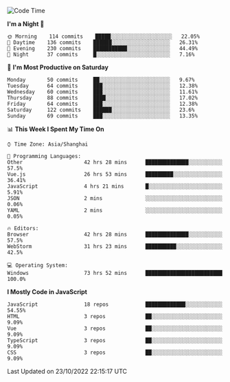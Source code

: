 <!--START_SECTION:waka-->
![Code Time](http://img.shields.io/badge/Code%20Time-1%2C302%20hrs%2046%20mins-blue)

**I'm a Night 🦉** 

```text
🌞 Morning    114 commits    █████░░░░░░░░░░░░░░░░░░░░   22.05% 
🌆 Daytime    136 commits    ██████░░░░░░░░░░░░░░░░░░░   26.31% 
🌃 Evening    230 commits    ███████████░░░░░░░░░░░░░░   44.49% 
🌙 Night      37 commits     █░░░░░░░░░░░░░░░░░░░░░░░░   7.16%

```
📅 **I'm Most Productive on Saturday** 

```text
Monday       50 commits     ██░░░░░░░░░░░░░░░░░░░░░░░   9.67% 
Tuesday      64 commits     ███░░░░░░░░░░░░░░░░░░░░░░   12.38% 
Wednesday    60 commits     ███░░░░░░░░░░░░░░░░░░░░░░   11.61% 
Thursday     88 commits     ████░░░░░░░░░░░░░░░░░░░░░   17.02% 
Friday       64 commits     ███░░░░░░░░░░░░░░░░░░░░░░   12.38% 
Saturday     122 commits    ██████░░░░░░░░░░░░░░░░░░░   23.6% 
Sunday       69 commits     ███░░░░░░░░░░░░░░░░░░░░░░   13.35%

```


📊 **This Week I Spent My Time On** 

```text
⌚︎ Time Zone: Asia/Shanghai

💬 Programming Languages: 
Other                    42 hrs 28 mins      ██████████████░░░░░░░░░░░   57.5% 
Vue.js                   26 hrs 53 mins      █████████░░░░░░░░░░░░░░░░   36.41% 
JavaScript               4 hrs 21 mins       █░░░░░░░░░░░░░░░░░░░░░░░░   5.91% 
JSON                     2 mins              ░░░░░░░░░░░░░░░░░░░░░░░░░   0.06% 
YAML                     2 mins              ░░░░░░░░░░░░░░░░░░░░░░░░░   0.05%

🔥 Editors: 
Browser                  42 hrs 28 mins      ██████████████░░░░░░░░░░░   57.5% 
WebStorm                 31 hrs 23 mins      ██████████░░░░░░░░░░░░░░░   42.5%

💻 Operating System: 
Windows                  73 hrs 52 mins      █████████████████████████   100.0%

```

**I Mostly Code in JavaScript** 

```text
JavaScript               18 repos            █████████████░░░░░░░░░░░░   54.55% 
HTML                     3 repos             ██░░░░░░░░░░░░░░░░░░░░░░░   9.09% 
Vue                      3 repos             ██░░░░░░░░░░░░░░░░░░░░░░░   9.09% 
TypeScript               3 repos             ██░░░░░░░░░░░░░░░░░░░░░░░   9.09% 
CSS                      3 repos             ██░░░░░░░░░░░░░░░░░░░░░░░   9.09%

```



 Last Updated on 23/10/2022 22:15:17 UTC
<!--END_SECTION:waka-->

<!--
**likaiqiang/likaiqiang** is a ✨ _special_ ✨ repository because its `README.md` (this file) appears on your GitHub profile.

Here are some ideas to get you started:

- 🔭 I’m currently working on ...
- 🌱 I’m currently learning ...
- 👯 I’m looking to collaborate on ...
- 🤔 I’m looking for help with ...
- 💬 Ask me about ...
- 📫 How to reach me: ...
- 😄 Pronouns: ...
- ⚡ Fun fact: ...
-->
